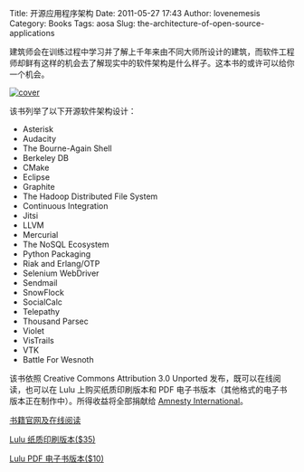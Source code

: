 Title: 开源应用程序架构
Date: 2011-05-27 17:43
Author: lovenemesis
Category: Books
Tags: aosa
Slug: the-architecture-of-open-source-applications

建筑师会在训练过程中学习并了解上千年来由不同大师所设计的建筑，而软件工程师却鲜有这样的机会去了解现实中的软件架构是什么样子。这本书的或许可以给你一个机会。

[![](http://linuxtoy.org/img/2011/05/cover.jpg "cover")](http://linuxtoy.org/img/2011/05/cover.jpg)

该书列举了以下开源软件架构设计：

-   Asterisk
-   Audacity
-   The Bourne-Again Shell
-   Berkeley DB
-   CMake
-   Eclipse
-   Graphite
-   The Hadoop Distributed File System
-   Continuous Integration
-   Jitsi
-   LLVM
-   Mercurial
-   The NoSQL Ecosystem
-   Python Packaging
-   Riak and Erlang/OTP
-   Selenium WebDriver
-   Sendmail
-   SnowFlock
-   SocialCalc
-   Telepathy
-   Thousand Parsec
-   Violet
-   VisTrails
-   VTK
-   Battle For Wesnoth

该书依照 Creative Commons Attribution 3.0 Unported
发布，既可以在线阅读，也可以在 Lulu 上购买纸质印刷版本和 PDF
电子书版本（其他格式的电子书版本正在制作中）。所得收益将全部捐献给
[Amnesty International](http://amnesty.org/)。

[书籍官网及在线阅读](http://www.aosabook.org/en/)

[Lulu
纸质印刷版本($35)](http://www.lulu.com/product/paperback/the-architecture-of-open-source-applications/15831676)

[Lulu PDF
电子书版本($10)](http://www.lulu.com/product/file-download/the-architecture-of-open-source-applications/15831677)
